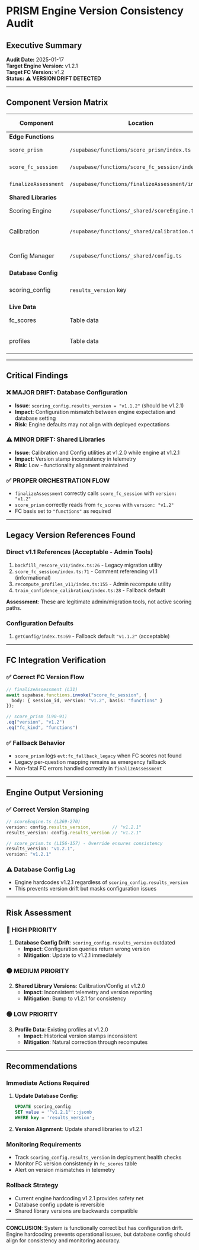 # PRISM Engine Version Consistency Audit

## Executive Summary

**Audit Date:** 2025-01-17  
**Target Engine Version:** v1.2.1  
**Target FC Version:** v1.2  
**Status:** ⚠️ **VERSION DRIFT DETECTED**

---

## Component Version Matrix

| Component | Location | Declared Version | Effective Version | Status |
|-----------|----------|------------------|-------------------|---------|
| **Edge Functions** |
| `score_prism` | `/supabase/functions/score_prism/index.ts` | v1.2.1 | v1.2.1 | ✅ ALIGNED |
| `score_fc_session` | `/supabase/functions/score_fc_session/index.ts` | v1.2 | v1.2 | ✅ ALIGNED |
| `finalizeAssessment` | `/supabase/functions/finalizeAssessment/index.ts` | v1.2 (FC call) | v1.2 | ✅ ALIGNED |
| **Shared Libraries** |
| Scoring Engine | `/supabase/functions/_shared/scoreEngine.ts` | v1.2.1 | v1.2.1 | ✅ ALIGNED |
| Calibration | `/supabase/functions/_shared/calibration.ts` | v1.2.0 | v1.2.0 | ⚠️ MINOR DRIFT |
| Config Manager | `/supabase/functions/_shared/config.ts` | v1.2.0 | v1.2.0 | ⚠️ MINOR DRIFT |
| **Database Config** |
| scoring_config | `results_version` key | **v1.1.2** | v1.1.2 | ❌ **MAJOR DRIFT** |
| **Live Data** |
| fc_scores | Table data | No records | - | ℹ️ EMPTY |
| profiles | Table data | v1.2.0 | v1.2.0 | ⚠️ MINOR DRIFT |

---

## Critical Findings

### ❌ **MAJOR DRIFT: Database Configuration**
- **Issue**: `scoring_config.results_version = "v1.1.2"` (should be v1.2.1)
- **Impact**: Configuration mismatch between engine expectation and database setting
- **Risk**: Engine defaults may not align with deployed expectations

### ⚠️ **MINOR DRIFT: Shared Libraries**
- **Issue**: Calibration and Config utilities at v1.2.0 while engine at v1.2.1
- **Impact**: Version stamp inconsistency in telemetry
- **Risk**: Low - functionality alignment maintained

### ✅ **PROPER ORCHESTRATION FLOW**
- `finalizeAssessment` correctly calls `score_fc_session` with `version: "v1.2"`
- `score_prism` correctly reads from `fc_scores` with `version: "v1.2"`
- FC basis set to `"functions"` as required

---

## Legacy Version References Found

### Direct v1.1 References (Acceptable - Admin Tools)
1. `backfill_rescore_v11/index.ts:26` - Legacy migration utility
2. `score_fc_session/index.ts:71` - Comment referencing v1.1 (informational)
3. `recompute_profiles_v11/index.ts:155` - Admin recompute utility
4. `train_confidence_calibration/index.ts:28` - Fallback default

**Assessment**: These are legitimate admin/migration tools, not active scoring paths.

### Configuration Defaults
1. `getConfig/index.ts:69` - Fallback default `"v1.1.2"` (acceptable)

---

## FC Integration Verification

### ✅ Correct FC Version Flow
```typescript
// finalizeAssessment (L31)
await supabase.functions.invoke("score_fc_session", {
  body: { session_id, version: "v1.2", basis: "functions" }
});

// score_prism (L90-91)  
.eq("version", "v1.2")
.eq("fc_kind", "functions")
```

### ✅ Fallback Behavior
- `score_prism` logs `evt:fc_fallback_legacy` when FC scores not found
- Legacy per-question mapping remains as emergency fallback
- Non-fatal FC errors handled correctly in `finalizeAssessment`

---

## Engine Output Versioning

### ✅ Correct Version Stamping
```typescript
// scoreEngine.ts (L269-270)
version: config.results_version,        // "v1.2.1" 
results_version: config.results_version // "v1.2.1"

// score_prism.ts (L156-157) - Override ensures consistency
results_version: "v1.2.1",
version: "v1.2.1"
```

### ⚠️ Database Config Lag
- Engine hardcodes v1.2.1 regardless of `scoring_config.results_version`
- This prevents version drift but masks configuration issues

---

## Risk Assessment

### 🔴 **HIGH PRIORITY**
1. **Database Config Drift**: `scoring_config.results_version` outdated
   - **Impact**: Configuration queries return wrong version
   - **Mitigation**: Update to v1.2.1 immediately

### 🟡 **MEDIUM PRIORITY**  
2. **Shared Library Versions**: Calibration/Config at v1.2.0
   - **Impact**: Inconsistent telemetry and version reporting
   - **Mitigation**: Bump to v1.2.1 for consistency

### 🟢 **LOW PRIORITY**
3. **Profile Data**: Existing profiles at v1.2.0
   - **Impact**: Historical version stamps inconsistent
   - **Mitigation**: Natural correction through recomputes

---

## Recommendations

### Immediate Actions Required
1. **Update Database Config**:
   ```sql
   UPDATE scoring_config 
   SET value = '"v1.2.1"'::jsonb 
   WHERE key = 'results_version';
   ```

2. **Version Alignment**: Update shared libraries to v1.2.1

### Monitoring Requirements
- Track `scoring_config.results_version` in deployment health checks
- Monitor FC version consistency in `fc_scores` table
- Alert on version mismatches in telemetry

### Rollback Strategy
- Current engine hardcoding v1.2.1 provides safety net
- Database config update is reversible
- Shared library versions are backwards compatible

---

**CONCLUSION**: System is functionally correct but has configuration drift. Engine hardcoding prevents operational issues, but database config should align for consistency and monitoring accuracy.
